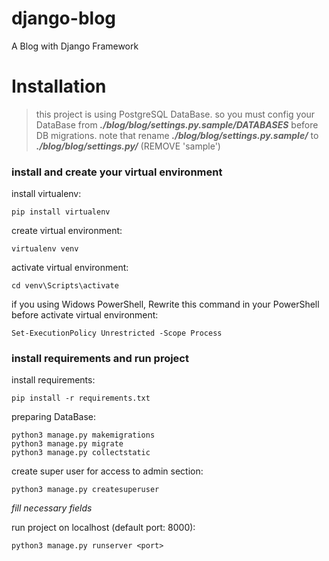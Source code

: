 # django-blog
A Blog with Django Framework

# Installation
> this project is using PostgreSQL DataBase. so you must config your DataBase from **_./blog/blog/settings.py.sample/DATABASES_** before DB migrations.
> note that rename **_./blog/blog/settings.py.sample/_** to **_./blog/blog/settings.py/_** (REMOVE 'sample')
### install and create your virtual environment

install virtualenv:
```
pip install virtualenv
```

create virtual environment:
```
virtualenv venv
```

activate virtual environment:
```
cd venv\Scripts\activate
```

if you using Widows PowerShell, Rewrite this command in your PowerShell before activate virtual environment:
```
Set-ExecutionPolicy Unrestricted -Scope Process
```

### install requirements and run project

install requirements:
```
pip install -r requirements.txt
```

preparing DataBase:
```
python3 manage.py makemigrations
python3 manage.py migrate
python3 manage.py collectstatic
```

create super user for access to admin section:
```
python3 manage.py createsuperuser
```
*fill necessary fields*

run project on localhost (default port: 8000):
```
python3 manage.py runserver <port>
```

